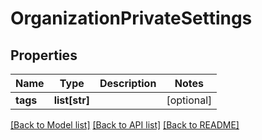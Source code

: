 # OrganizationPrivateSettings

## Properties
Name | Type | Description | Notes
------------ | ------------- | ------------- | -------------
**tags** | **list[str]** |  | [optional] 

[[Back to Model list]](../README.md#documentation-for-models) [[Back to API list]](../README.md#documentation-for-api-endpoints) [[Back to README]](../README.md)


